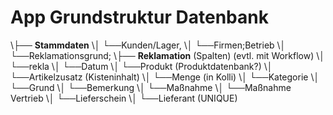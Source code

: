 # App Grundstruktur Datenbank

\├── **Stammdaten**
\│   └──Kunden/Lager, 
\│   └──Firmen;Betrieb 
\│   └──Reklamationsgrund; 
\├── **Reklamation** (Spalten) (evtl. mit Workflow)
\│    └──rekla
\│       └──Datum
\│       └──Produkt (Produktdatenbank?)
\│       └──Artikelzusatz (Kisteninhalt)
\│       └──Menge (in Kolli)
\│       └──Kategorie
\│       └──Grund
\│       └──Bemerkung
\│       └──Maßnahme
\│       └──Maßnahme Vertrieb
\│       └──Lieferschein
\│       └──Lieferant (UNIQUE)

